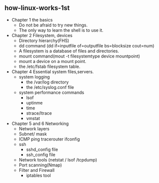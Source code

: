 ##  how-linux-works-1st
* Chapter 1 the basics
  * Do not be afraid to try new things.
  * The only way to learn the shell is to use it.
* Chapter 2 Filesystem, devices
  * Directory hierarchy(FHS)
  * dd command (dd if=inputfile of=outputfile bs=blocksize cout=num)
  * A filesystem is a database of files and directories.
  * mount command(mout -t filesystemtype device mountpoint)
  * mount a device on a mount point.
  * the /etc/fstab filesystem table.
* Chapter 4 Essential system files,servers.
  * system logging
    * the /var/log directory
    * the /etc/syslog.conf file
  * system performance commands
    * lsof
    * uptinme
    * time
    * strace/ltrace
    * vmstat
* Chapter 5 and 6 Networking
  * Network layers
  * Subnet/ mask
  * ICMP ping tracerouter ifconfig
  * ssh
    * sshd_config file
    * ssh_config file
  * Network tools (netstat / lsof /tcpdump)
  * Port scanning(Nmap)
  * Filter and Firewall
    * iptables tool
